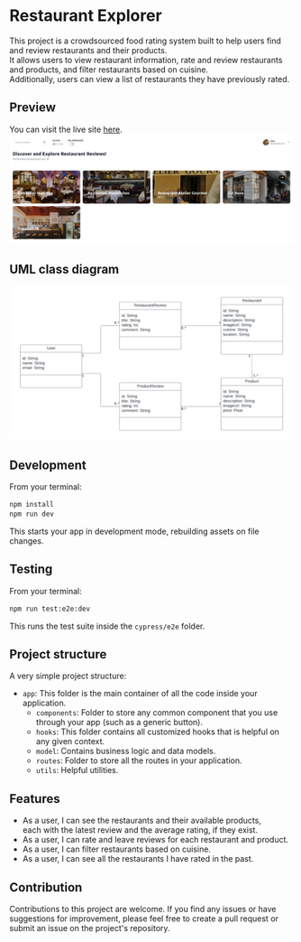 # Restaurant Explorer

This project is a crowdsourced food rating system built to help users find and review restaurants and their products.  
It allows users to view restaurant information, rate and review restaurants and products, and filter restaurants based on cuisine.  
Additionally, users can view a list of restaurants they have previously rated.

## Preview

You can visit the live site [here](https://restaurant-explorer-povpg4o6v-taheroo.vercel.app/).
![usage example](https://github.com/taheroo/restaurant-explorer/blob/master/public/landing-page.jpg)

## UML class diagram

![usage example](https://github.com/taheroo/restaurant-explorer/blob/master/public/uml-class-diagram.png)

## Development

From your terminal:

```sh
npm install
npm run dev
```

This starts your app in development mode, rebuilding assets on file changes.

## Testing

From your terminal:

```sh
npm run test:e2e:dev
```

This runs the test suite inside the `cypress/e2e` folder.

## Project structure

A very simple project structure:

- `app`: This folder is the main container of all the code inside your application.
  - `components`: Folder to store any common component that you use through your app (such as a generic button).
  - `hooks`: This folder contains all customized hooks that is helpful on any given context.
  - `model`: Contains business logic and data models.
  - `routes`: Folder to store all the routes in your application.
  - `utils`: Helpful utilities.

## Features

- As a user, I can see the restaurants and their available products,  
  each with the latest review and the average rating, if they exist.
- As a user, I can rate and leave reviews for each restaurant and product.
- As a user, I can filter restaurants based on cuisine.
- As a user, I can see all the restaurants I have rated in the past.

## Contribution

Contributions to this project are welcome. If you find any issues or have suggestions for improvement, please feel free to create a pull request or submit an issue on the project's repository.
